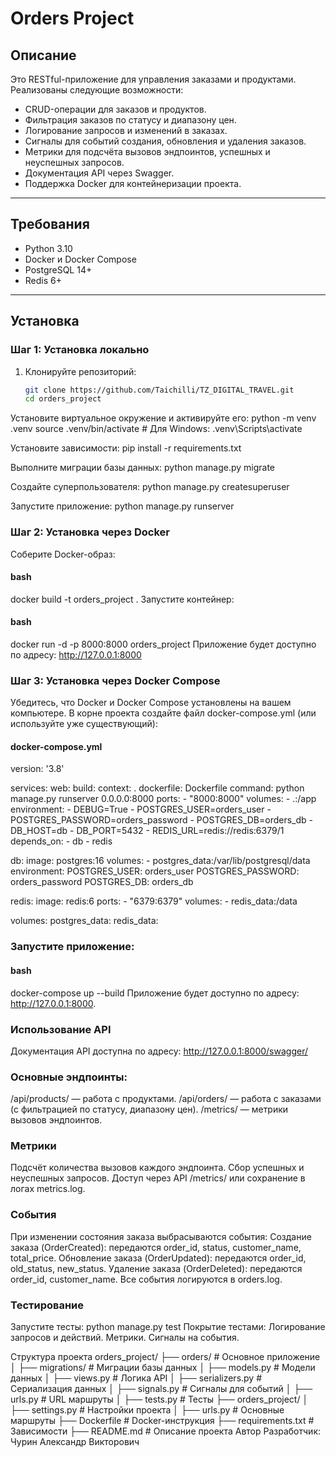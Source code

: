# Orders Project

## Описание
Это RESTful-приложение для управления заказами и продуктами. Реализованы следующие возможности:
- CRUD-операции для заказов и продуктов.
- Фильтрация заказов по статусу и диапазону цен.
- Логирование запросов и изменений в заказах.
- Сигналы для событий создания, обновления и удаления заказов.
- Метрики для подсчёта вызовов эндпоинтов, успешных и неуспешных запросов.
- Документация API через Swagger.
- Поддержка Docker для контейнеризации проекта.

---

## Требования
- Python 3.10
- Docker и Docker Compose
- PostgreSQL 14+
- Redis 6+

---

## Установка

### Шаг 1: Установка локально
1. Клонируйте репозиторий:
   ```bash
   git clone https://github.com/Taichilli/TZ_DIGITAL_TRAVEL.git
   cd orders_project
   
Установите виртуальное окружение и активируйте его:
python -m venv .venv
source .venv/bin/activate  # Для Windows: .venv\Scripts\activate

Установите зависимости:
pip install -r requirements.txt

Выполните миграции базы данных:
python manage.py migrate

Создайте суперпользователя:
python manage.py createsuperuser

Запустите приложение:
python manage.py runserver

### Шаг 2: Установка через Docker
Соберите Docker-образ:
#### bash
docker build -t orders_project .
Запустите контейнер:
#### bash
docker run -d -p 8000:8000 orders_project
Приложение будет доступно по адресу: http://127.0.0.1:8000

### Шаг 3: Установка через Docker Compose
Убедитесь, что Docker и Docker Compose установлены на вашем компьютере.
В корне проекта создайте файл docker-compose.yml (или используйте уже существующий):

#### docker-compose.yml
version: '3.8'

services:
  web:
    build:
      context: .
      dockerfile: Dockerfile
    command: python manage.py runserver 0.0.0.0:8000
    ports:
      - "8000:8000"
    volumes:
      - .:/app
    environment:
      - DEBUG=True
      - POSTGRES_USER=orders_user
      - POSTGRES_PASSWORD=orders_password
      - POSTGRES_DB=orders_db
      - DB_HOST=db
      - DB_PORT=5432
      - REDIS_URL=redis://redis:6379/1
    depends_on:
      - db
      - redis

  db:
    image: postgres:16
    volumes:
      - postgres_data:/var/lib/postgresql/data
    environment:
      POSTGRES_USER: orders_user
      POSTGRES_PASSWORD: orders_password
      POSTGRES_DB: orders_db

  redis:
    image: redis:6
    ports:
      - "6379:6379"
    volumes:
      - redis_data:/data

volumes:
  postgres_data:
  redis_data:

### Запустите приложение:
#### bash
docker-compose up --build
Приложение будет доступно по адресу: http://127.0.0.1:8000.

### Использование API
Документация API доступна по адресу: http://127.0.0.1:8000/swagger/

### Основные эндпоинты:
/api/products/ — работа с продуктами.
/api/orders/ — работа с заказами (с фильтрацией по статусу, диапазону цен).
/metrics/ — метрики вызовов эндпоинтов.

### Метрики
Подсчёт количества вызовов каждого эндпоинта.
Сбор успешных и неуспешных запросов.
Доступ через API /metrics/ или сохранение в логах metrics.log.

### События
При изменении состояния заказа выбрасываются события:
Создание заказа (OrderCreated): передаются order_id, status, customer_name, total_price.
Обновление заказа (OrderUpdated): передаются order_id, old_status, new_status.
Удаление заказа (OrderDeleted): передаются order_id, customer_name.
Все события логируются в orders.log.

### Тестирование
Запустите тесты:
    python manage.py test
Покрытие тестами:
    Логирование запросов и действий.
    Метрики.
    Сигналы на события.

Структура проекта
orders_project/
├── orders/                   # Основное приложение
│   ├── migrations/           # Миграции базы данных
│   ├── models.py             # Модели данных
│   ├── views.py              # Логика API
│   ├── serializers.py        # Сериализация данных
│   ├── signals.py            # Сигналы для событий
│   ├── urls.py               # URL маршруты
│   ├── tests.py              # Тесты
├── orders_project/
│   ├── settings.py           # Настройки проекта
│   ├── urls.py               # Основные маршруты
├── Dockerfile                # Docker-инструкция
├── requirements.txt          # Зависимости
├── README.md                 # Описание проекта
Автор
Разработчик: Чурин Александр Викторович